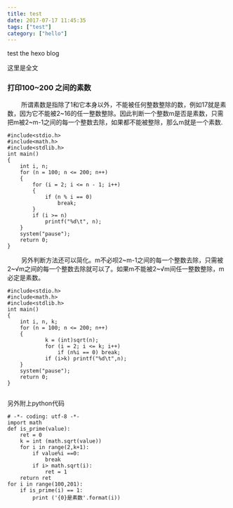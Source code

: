 ```yaml
---
title: test
date: 2017-07-17 11:45:35
tags: ["test"]
category: ["hello"]
---
```

test the hexo blog
<!--more-->
这里是全文

<h3 id="打印100200-之间的素数">打印100~200 之间的素数</h3>

<p>&nbsp;&nbsp;&nbsp;&nbsp;&nbsp;&nbsp;&nbsp;&nbsp;所谓素数是指除了1和它本身以外，不能被任何整数整除的数，例如17就是素数，因为它不能被2~16的任一整数整除。因此判断一个整数m是否是素数，只需把m被2~m-1之间的每一个整数去除，如果都不能被整除，那么m就是一个素数.</p>

<pre class="prettyprint"><code class="language-c hljs "><span class="hljs-preprocessor">#include&lt;stdio.h&gt;</span>
<span class="hljs-preprocessor">#include&lt;math.h&gt;</span>
<span class="hljs-preprocessor">#include&lt;stdlib.h&gt;</span>
<span class="hljs-keyword">int</span> main()
{
    <span class="hljs-keyword">int</span> i, n;
    <span class="hljs-keyword">for</span> (n = <span class="hljs-number">100</span>; n &lt;= <span class="hljs-number">200</span>; n++)
    {
        <span class="hljs-keyword">for</span> (i = <span class="hljs-number">2</span>; i &lt;= n - <span class="hljs-number">1</span>; i++)
        {
            <span class="hljs-keyword">if</span> (n % i == <span class="hljs-number">0</span>)
                <span class="hljs-keyword">break</span>;
        }
        <span class="hljs-keyword">if</span> (i &gt;= n)
            <span class="hljs-built_in">printf</span>(<span class="hljs-string">"%d\t"</span>, n);
    }
    system(<span class="hljs-string">"pause"</span>);
    <span class="hljs-keyword">return</span> <span class="hljs-number">0</span>;
}</code></pre>

<p>&nbsp;&nbsp;&nbsp;&nbsp;&nbsp;&nbsp;&nbsp;&nbsp;另外判断方法还可以简化。m不必呗2~m-1之间的每一个整数去除，只需被2~√m之间的每一个整数去除就可以了。如果m不能被2~√m间任一整数整除，m必定是素数。</p>

<pre class="prettyprint"><code class="language-c hljs "><span class="hljs-preprocessor">#include&lt;stdio.h&gt;</span>
<span class="hljs-preprocessor">#include&lt;math.h&gt;</span>
<span class="hljs-preprocessor">#include&lt;stdlib.h&gt;</span>
<span class="hljs-keyword">int</span> main()
{
    <span class="hljs-keyword">int</span> i, n, k;
    <span class="hljs-keyword">for</span> (n = <span class="hljs-number">100</span>; n &lt;= <span class="hljs-number">200</span>; n++)
    {
            k = (<span class="hljs-keyword">int</span>)<span class="hljs-built_in">sqrt</span>(n);
            <span class="hljs-keyword">for</span> (i = <span class="hljs-number">2</span>; i &lt;= k; i++)
                <span class="hljs-keyword">if</span> (n%i == <span class="hljs-number">0</span>) <span class="hljs-keyword">break</span>;
            <span class="hljs-keyword">if</span> (i&gt;k) <span class="hljs-built_in">printf</span>(<span class="hljs-string">"%d\t"</span>,n);
    }
    system(<span class="hljs-string">"pause"</span>);
    <span class="hljs-keyword">return</span> <span class="hljs-number">0</span>;
}

</code></pre>

<p>另外附上python代码</p>



<pre class="prettyprint"><code class="language-python hljs "><span class="hljs-comment"># -*- coding: utf-8 -*-</span>
<span class="hljs-keyword">import</span> math
<span class="hljs-function"><span class="hljs-keyword">def</span> <span class="hljs-title">is_prime</span><span class="hljs-params">(value)</span>:</span>
    ret = <span class="hljs-number">0</span>
    k = int (math.sqrt(value))
    <span class="hljs-keyword">for</span> i <span class="hljs-keyword">in</span> range(<span class="hljs-number">2</span>,k+<span class="hljs-number">1</span>):
        <span class="hljs-keyword">if</span> value%i ==<span class="hljs-number">0</span>:
            <span class="hljs-keyword">break</span>
        <span class="hljs-keyword">if</span> i&gt; math.sqrt(i):
            ret = <span class="hljs-number">1</span>
    <span class="hljs-keyword">return</span> ret
<span class="hljs-keyword">for</span> i <span class="hljs-keyword">in</span> range(<span class="hljs-number">100</span>,<span class="hljs-number">201</span>):
    <span class="hljs-keyword">if</span> is_prime(i) == <span class="hljs-number">1</span>:
        <span class="hljs-keyword">print</span> (<span class="hljs-string">'{0}是素数'</span>.format(i))
</code></pre>